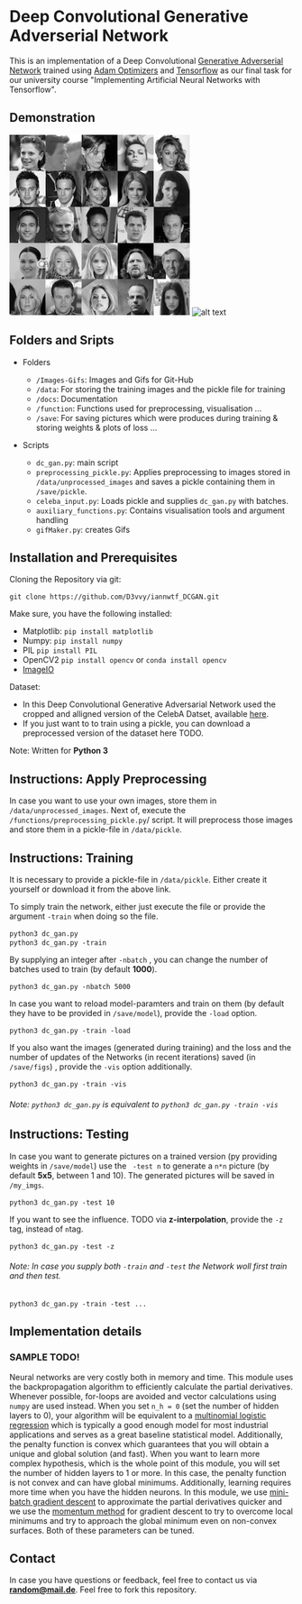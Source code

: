 # Deep Convolutional Generative Adverserial Network
This is an implementation of a Deep Convolutional [Generative Adverserial Network](https://en.wikipedia.org/wiki/Generative_adversarial_networks) trained using [Adam Optimizers](https://en.wikipedia.org/wiki/Stochastic_gradient_descent#Adam) and [Tensorflow](https://en.wikipedia.org/wiki/TensorFlow) as our final task for our university course "Implementing Artificial Neural Networks with Tensorflow".

## Demonstration
![alt text](https://github.com/D3vvy/iannwtf_DCGAN/blob/master/images-gifs/preprocessedImgs_5x5.jpg "Dataset")
![alt text](https://github.com/D3vvy/iannwtf_DCGAN/blob/master/images-gifs/showcase.gif "Training Progress")

## Folders and Sripts
- Folders
    + ```/Images-Gifs```: Images and Gifs for Git-Hub
    + ```/data```: For storing the training images and the pickle file for training
    + ```/docs```: Documentation
    + ```/function```: Functions used for preprocessing, visualisation ...
    + ```/save```: For saving pictures which were produces during training & storing weights & plots of loss ...

- Scripts
    + ```dc_gan.py```: main script
    + ```preprocessing_pickle.py```: Applies preprocessing to images stored in ```/data/unprocessed_images``` and saves a pickle containing them in ```/save/pickle```.
    + ```celeba_input.py```: Loads pickle and supplies ```dc_gan.py``` with batches.
    + ```auxiliary_functions.py```: Contains visualisation tools and argument handling
    + ```gifMaker.py```: creates Gifs

## Installation and Prerequisites
Cloning the Repository via git:
```
git clone https://github.com/D3vvy/iannwtf_DCGAN.git
```

Make sure, you have the following installed:
- Matplotlib: ```pip install matplotlib```
- Numpy: ```pip install numpy```
- PIL ```pip install PIL```
- OpenCV2 ```pip install opencv``` or ```conda install opencv```
- [ImageIO](https://pypi.python.org/pypi/imageio)

Dataset:
- In this Deep Convolutional Generative Adversarial Network used the cropped and alligned version of the CelebA Datset, available [here](http://mmlab.ie.cuhk.edu.hk/projects/CelebA.html).
- If you just want to to train using a pickle, you can download a preprocessed version of the dataset here TODO.

Note: Written for **Python 3**

## Instructions: Apply Preprocessing
In case you want to use your own images, store them in ```/data/unprocessed_images```. Next of, execute the ```/functions/preprocessing_pickle.py```/ script. It will preprocess those images and store them in a pickle-file in ```/data/pickle```.

## Instructions: Training
It is necessary to provide a pickle-file in  ```/data/pickle```. Either create it yourself or download it from the above link.

To simply train the network, either just execute the file or provide the argument ```-train``` when doing so the file.
```
python3 dc_gan.py
python3 dc_gan.py -train
```
By supplying an integer after ```-nbatch``` , you can change the number of batches used to train (by default **1000**).
```
python3 dc_gan.py -nbatch 5000
```
In case you want to reload model-paramters and train on them (by default they have to be provided in ```/save/model```), provide the ```-load``` option. 
```
python3 dc_gan.py -train -load
```
If you also want the images (generated during training) and the loss and the number of updates of the Networks (in recent iterations) saved (in ```/save/figs```) , provide the ```-vis``` option additionally.
```
python3 dc_gan.py -train -vis
```

###### Note: ```python3 dc_gan.py``` is equivalent to ```python3 dc_gan.py -train -vis```

## Instructions: Testing
In case you want to generate pictures on a trained version (py providing weights in ```/save/model```) use the ``` -test n``` to generate a ```n*n``` picture (by default **5x5**, between 1 and 10). The generated pictures will be saved in ```/my_imgs```.
```
python3 dc_gan.py -test 10
```
If you want to see the influence. TODO via **z-interpolation**, provide the ```-z``` tag, instead of ```n```tag.
```
python3 dc_gan.py -test -z
```

###### Note: In case you supply both ```-train``` and ```-test``` the Network woll first train and then test.
```
python3 dc_gan.py -train -test ...
```

## Implementation details
### SAMPLE TODO!
Neural networks are very costly both in memory and time. This module uses the backpropagation algorithm to efficiently calculate the partial derivatives. Whenever possible, for-loops are avoided and vector calculations using `numpy` are used instead. When you set `n_h = 0` (set the number of hidden layers to 0), your algorithm will be equivalent to a [multinomial logistic regression](https://en.wikipedia.org/wiki/Multinomial_logistic_regression) which is typically a good enough model for most industrial applications and serves as a great baseline statistical model. Additionally, the penalty function is convex which guarantees that you will obtain a unique and global solution (and fast). When you want to learn more complex hypothesis, which is the whole point of this module, you will set the number of hidden layers to 1 or more. In this case, the penalty function is not convex and can have global minimums. Additionally, learning requires more time when you have the hidden neurons. In this module, we use [mini-batch gradient descent](https://en.wikipedia.org/wiki/Stochastic_gradient_descent) to approximate the partial derivatives quicker and we use the [momentum method](https://en.wikipedia.org/wiki/Gradient_descent#The_momentum_method) for gradient descent to try to overcome local minimums and try to approach the global minimum even on non-convex surfaces. Both of these parameters can be tuned. 


## Contact
In case you have questions or feedback, feel free to contact us via **random@mail.de**. Feel free to fork this repository.

